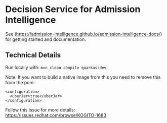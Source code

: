 # Decision Service for Admission Intelligence


See (https://admission-intelligence.github.io/admission-intelligence-docs/) for getting started and documentation.


## Technical Details
Run locally with: 
`mvn clean compile quarkus:dev`


Note: If you want to build a native image from this you need to remove this from the pom:

```
<configuration>
  <uberJar>true</uberJar>
</configuration>
```

Follow this issue for more details:
https://issues.redhat.com/browse/KOGITO-1683
                
            
